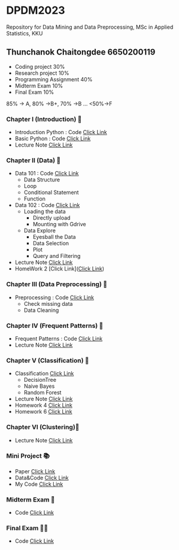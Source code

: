# DPDM2023
Repository for Data Mining and Data Preprocessing, MSc in Applied Statistics, KKU

## Thunchanok Chaitongdee 6650200119

- Coding project                30%
- Research project              10%
- Programming Assignment        40%
- Midterm Exam                  10%
- Final Exam                    10%

85% -> A, 80% ->B+, 70% ->B ... <50%->F

### Chapter I (Introduction) 📕
- Introduction Python : Code [Click Link](https://github.com/ThunchanokChai/DPDM2023/blob/main/introduction.ipynb)
- Basic Python : Code [Click Link](https://github.com/ThunchanokChai/DPDM2023/blob/main/Python101.ipynb)
- Lecture Note [Click Link]()

### Chapter II (Data) 📗
- Data 101 : Code [Click Link](https://github.com/ThunchanokChai/DPDM2023/blob/main/Data101.ipynb)
  - Data Structure
  - Loop
  - Conditional Statement
  - Function
- Data 102 : Code [Click Link](https://github.com/ThunchanokChai/DPDM2023/blob/main/Data102.ipynb)
  - Loading the data
    - Directly upload
    - Mounting with Gdrive
  - Data Explore
    - Eyesball the Data
    - Data Selection
    - Plot
    - Query and Filtering
- Lecture Note [Click Link]()
- HomeWork 2 [Click Link]([Click Link](https://github.com/ThunchanokChai/DPDM2023/blob/main/Data101.ipynb))
  
### Chapter III (Data Preprocessing) 📙 
- Preprocessing : Code [Click Link](https://github.com/ThunchanokChai/DPDM2023/blob/main/Preprocessing.ipynb)
    - Check missing data
    - Data Cleaning
 
### Chapter IV (Frequent Patterns) 📘
- Frequent Patterns : Code [Click Link](https://github.com/ThunchanokChai/DPDM2023/blob/main/Frequent_Patterns_(Association_Rules).ipynb)
- Lecture Note [Click Link]()

### Chapter V (Classification) 📓
- Classification [Click Link](https://github.com/ThunchanokChai/DPDM2023/blob/main/Classification_HW6.ipynb)
  - DecisionTree
  - Naive Bayes
  - Random Forest
- Lecture Note [Click Link]()
- Homework 4 [Click Link](https://github.com/ThunchanokChai/DPDM2023/blob/main/HW4.ipynb)
- Homework 6 [Click Link](https://github.com/ThunchanokChai/DPDM2023/blob/main/Classification_HW6.ipynb)

### Chapter VI (Clustering)📓
- Lecture Note [Click Link]()

### Mini Project 📚
- Paper [Click Link](https://pubmed.ncbi.nlm.nih.gov/32102816/)
- Data&Code [Click Link](https://github.com/GitEricLin/BMJOpen/)
- My Code [Click Link](https://github.com/ThunchanokChai/DPDM2023/blob/main/Project.ipynb)

### Midterm Exam 🫨
- Code [Click Link](https://github.com/ThunchanokChai/DPDM2023/blob/main/midterm_dpdm2023.ipynb)
 
### Final Exam 😵‍💫
- Code [Click Link](https://github.com/ThunchanokChai/DPDM2023/blob/main/Final_Exam.ipynb)
